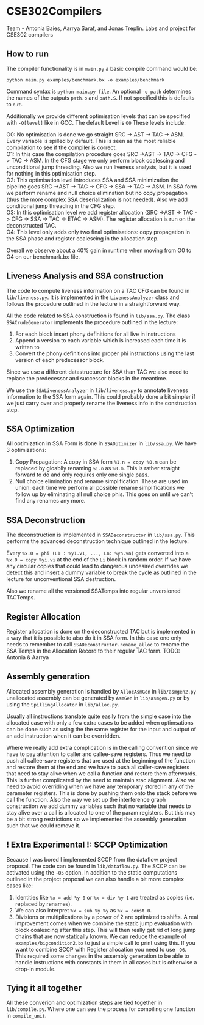 # CSE302Compilers

Team - Antonia Baies, Aarrya Saraf, and Jonas Treplin.
Labs and project for CSE302 compilers 


## How to run

The compiler functionality is in `main.py` a basic compile command would be:

```
python main.py examples/benchmark.bx -o examples/benchmark
```

Command syntax is `python main.py file`. An optional `-o path` determines the names of the outputs `path.o` and `path.S`. 
If not specified this is defaults to `out`.  

Additionally we provide different optimisation levels that can be specified with `-O[level]` like in GCC. The default Level is `O0` These levels include:

O0: No optimisation is done we go straight SRC -> AST -> TAC -> ASM. Every variable is spilled by default. This is seen as the most reliable compilation to see if the compiler is correct.   
O1: In this case the compilation procedure goes SRC ->AST -> TAC -> CFG -> TAC -> ASM. In the CFG stage we only perform block coalescing and unconditional jump threading. Also we run liveness analysis, but it is used for nothing in this optimisation step.  
O2:  This optimisation level introduces SSA and SSA minimization the pipeline goes SRC ->AST -> TAC -> CFG -> SSA -> TAC -> ASM. In SSA form we perform rename and null choice elimination but no copy propagation (thus the more complex SSA deserialization is not needed). Also we add conditional jump threading in the CFG step.   
O3: In this optimisation level we add register allocation (SRC ->AST -> TAC -> CFG -> SSA -> TAC -> ETAC -> ASM).  The register allocation is run on the deconstructed TAC.  
O4: This level only adds only two final optimisations: copy propagation in the SSA phase and register coalescing in the allocation step. 

Overall we observe about a 40% gain in runtime when moving from O0 to O4 on our benchmark.bx file.

## Liveness Analysis and SSA construction

The code to compute liveness information on a TAC CFG can be found in `lib/liveness.py`. It is implemented in the `LivenessAnalyzer` class and follows the procedure outlined in the lecture in a straightforward way.

All the code related to SSA construction is found in `lib/ssa.py`. The class `SSACrudeGenerator` implements the procedure outlined in the lecture:

1. For each block insert phony definitions for all live in instructions
2. Append a version to each variable which is increased each time it is written to 
3. Convert the phony definitions into proper phi instructions using the last version of each predecessor block.

Since we use a different datastructure for SSA than TAC we also need to replace the predecessor and successor blocks in the meantime. 

We use the `SSALivenessAnalyzer` in `lib/liveness.py` to annotate liveness information to the SSA form again. This could probably done a bit simpler if we just carry over and properly rename the liveness info in the construction step.

## SSA Optimization

All optimization in SSA Form is done in `SSAOptimizer` in `lib/ssa.py`. We have 3 optimizations:

1. Copy Propagation: A copy in SSA form `%1.n = copy %0.m` can be replaced by gloablly renaming `%1.n` as `%0.m`. This is rather straight forward to do and only requires only one single pass.
2. Null choice elimination and rename simplification. These are used im union: each time we perform all possible rename simplifications we follow up by eliminating all null choice phis. This goes on until we can't find any renames any more.

## SSA Deconstruction

The deconstruction is implemented in `SSADeconstructor` in `lib/ssa.py`. This performs the advanced deconstruction technique outlined in the lecture:

Every `%x.0 = phi (L1 : %y1.v1, ..., Ln: %yn.vn)` gets converted into a `%x.0 = copy %yi.vi` at the end of the `Li` block in random order. If we have any circular copies that could lead to dangerous undesired overrides we detect this and insert a dummy variable to break the cycle as outlined in the lecture for unconventional SSA destruction.

Also we rename all the versioned SSATemps into regular unversioned TACTemps.

## Register Allocation

Register allocation is done on the deconstructed TAC but is implemented in a way that it is possible to also do it in SSA form. In this case one only needs to remember to call `SSADeconstructor.rename_alloc` to rename the SSA Temps in the Allocation Record to their regular TAC form.
TODO: Antonia & Aarrya

## Assembly generation

Allocated assembly generation is handled by `AllocAsmGen` in `lib/asmgen2.py` unallocated assembly can be generated by `AsmGen` in `lib/asmgen.py` or by using the `SpillingAllocator` in `lib/alloc.py`.

Usually all instructions translate quite easily from the simple case into the allocated case with only a few extra cases to be added when optimsations can be done such as using the the same register for the input and output of an add instruction when it can be overridden.

Where we really add extra complication is in the calling convention since we have to pay attention to caller and callee-save registers. Thus we need to push all callee-save registers that are used at the beginning of the function and restore them at the end and we have to push all caller-save registers that need to stay alive when we call a function and restore them afterwards. This is further complicated by the need to maintain stac alignment. Also we need to avoid overriding when we have any temporary stored in any of the parameter registers. This is done by pushing them onto the stack before we call the function. Also the way we set up the interference graph construction we add dummy variables such that no variable that needs to stay alive over a call is allocated to one of the param registers. But this may be a bit strong restrictions so we implemented the assembly generation such that we could remove it.

## ! Extra Experimental !: SCCP Optimization

Because I was bored I implemented SCCP from the dataflow project proposal. The code can be found in `lib/dataflow.py`. The SCCP can be activated using the `-O5` option. In addition to the static computations outlined in the project proposal we can also handle a bit more complex cases like: 
1. Identities like `%x = add %y 0` or `%x = div %y 1` are treated as copies (i.e. replaced by renames).
2. We can also interpret `%x = sub %y %y` as `%x = const 0`.
3. Divisions or multiplications by a power of 2 are optimized to shifts.
A real improvement comes when we combine the static jump evaluation with block coalescing after this step. This will then really get rid of long jump chains that are now statically known. We can reduce the example of `examples/bigcondition2.bx` to just a simple call to print using this. If you want to combine SCCP with Register allocation you need to use `-O6`. This required some changes in the assembly generation to be able to handle instructions with constants in them in all cases but is otherwise a drop-in module.

## Tying it all together

All these converion and optimization steps are tied together in `lib/compile.py`. Where one can see the process for compiling one function in `compile_unit`.